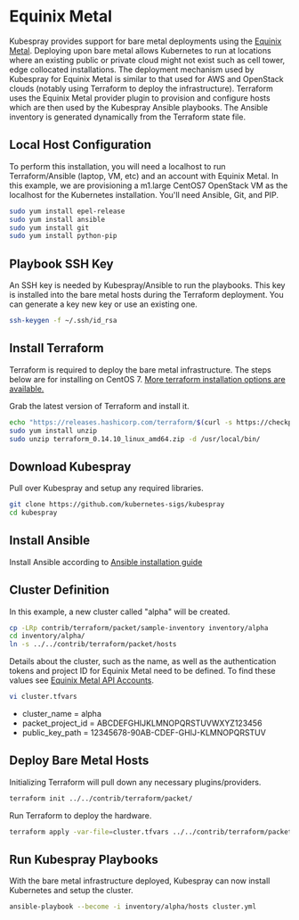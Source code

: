 # Equinix Metal

Kubespray provides support for bare metal deployments using the [Equinix Metal](http://metal.equinix.com).
Deploying upon bare metal allows Kubernetes to run at locations where an existing public or private cloud might not exist such
as cell tower, edge collocated installations. The deployment mechanism used by Kubespray for Equinix Metal is similar to that used for
AWS and OpenStack clouds (notably using Terraform to deploy the infrastructure). Terraform uses the Equinix Metal provider plugin
to provision and configure hosts which are then used by the Kubespray Ansible playbooks. The Ansible inventory is generated
dynamically from the Terraform state file.

## Local Host Configuration

To perform this installation, you will need a localhost to run Terraform/Ansible (laptop, VM, etc) and an account with Equinix Metal.
In this example, we are provisioning a m1.large CentOS7 OpenStack VM as the localhost for the Kubernetes installation.
You'll need Ansible, Git, and PIP.

```bash
sudo yum install epel-release
sudo yum install ansible
sudo yum install git
sudo yum install python-pip
```

## Playbook SSH Key

An SSH key is needed by Kubespray/Ansible to run the playbooks.
This key is installed into the bare metal hosts during the Terraform deployment.
You can generate a key new key or use an existing one.

```bash
ssh-keygen -f ~/.ssh/id_rsa
```

## Install Terraform

Terraform is required to deploy the bare metal infrastructure. The steps below are for installing on CentOS 7.
[More terraform installation options are available.](https://learn.hashicorp.com/terraform/getting-started/install.html)

Grab the latest version of Terraform and install it.

```bash
echo "https://releases.hashicorp.com/terraform/$(curl -s https://checkpoint-api.hashicorp.com/v1/check/terraform | jq -r -M '.current_version')/terraform_$(curl -s https://checkpoint-api.hashicorp.com/v1/check/terraform | jq -r -M '.current_version')_linux_amd64.zip"
sudo yum install unzip
sudo unzip terraform_0.14.10_linux_amd64.zip -d /usr/local/bin/
```

## Download Kubespray

Pull over Kubespray and setup any required libraries.

```bash
git clone https://github.com/kubernetes-sigs/kubespray
cd kubespray
```

## Install Ansible

Install Ansible according to [Ansible installation guide](/docs/ansible/ansible.md#installing-ansible)

## Cluster Definition

In this example, a new cluster called "alpha" will be created.

```bash
cp -LRp contrib/terraform/packet/sample-inventory inventory/alpha
cd inventory/alpha/
ln -s ../../contrib/terraform/packet/hosts
```

Details about the cluster, such as the name, as well as the authentication tokens and project ID
for Equinix Metal need to be defined. To find these values see [Equinix Metal API Accounts](https://metal.equinix.com/developers/docs/accounts/).

```bash
vi cluster.tfvars
```

* cluster_name = alpha
* packet_project_id = ABCDEFGHIJKLMNOPQRSTUVWXYZ123456
* public_key_path = 12345678-90AB-CDEF-GHIJ-KLMNOPQRSTUV

## Deploy Bare Metal Hosts

Initializing Terraform will pull down any necessary plugins/providers.

```bash
terraform init ../../contrib/terraform/packet/
```

Run Terraform to deploy the hardware.

```bash
terraform apply -var-file=cluster.tfvars ../../contrib/terraform/packet
```

## Run Kubespray Playbooks

With the bare metal infrastructure deployed, Kubespray can now install Kubernetes and setup the cluster.

```bash
ansible-playbook --become -i inventory/alpha/hosts cluster.yml
```
